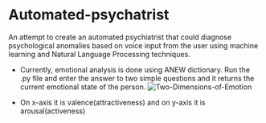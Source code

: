 # Automated-psychatrist
An attempt to create an automated psychiatrist that could diagnose psychological anomalies based on voice input from the user using machine learning and Natural Language Processing techniques.

* Currently, emotional analysis is done using ANEW dictionary. Run the .py file and enter the answer to two simple questions and it returns the current emotional state of the person.
![Two-Dimensions-of-Emotion](https://upload.wikimedia.org/wikipedia/en/6/62/Two_Dimensions_of_Emotion.gif.jpg)

* On x-axis it is valence(attractiveness) and on y-axis it is arousal(activeness)
